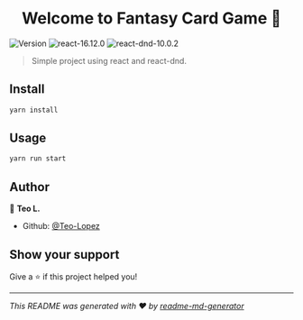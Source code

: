 <h1 align="center">Welcome to Fantasy Card Game 👋</h1>

<p>
  <img alt="Version" src="https://img.shields.io/badge/version-0.1.0-blue.svg?cacheSeconds=2592000" />
  <img alt="react-16.12.0" src="https://img.shields.io/badge/react-16.12.0-brightgreen"/>
  <img alt="react-dnd-10.0.2" src="https://img.shields.io/badge/react--dnd-10.0.2-blue"/>
</p>

> Simple project using react and react-dnd.

## Install

```sh
yarn install
```

## Usage

```sh
yarn run start
```

## Author

👤 **Teo L.**

- Github: [@Teo-Lopez](https://github.com/Teo-Lopez)

## Show your support

Give a ⭐️ if this project helped you!

---

_This README was generated with ❤️ by [readme-md-generator](https://github.com/kefranabg/readme-md-generator)_
